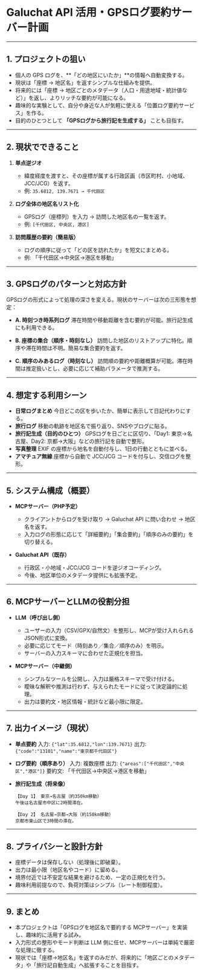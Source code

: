 # Galuchat API 活用・GPSログ要約サーバー計画

---

## 1. プロジェクトの狙い

* 個人の GPS ログを、\*\*「どの地区にいたか」\*\*の情報へ自動変換する。
* 現状は「座標 → 地区名」を返すシンプルな仕組みを提供。
* 将来的には「座標 → 地区ごとのメタデータ（人口・用途地域・統計値など）」を返し、よりリッチな要約が可能になる。
* 趣味的な実験として、自分や身近な人が気軽に使える「位置ログ要約サービス」を作る。
* 目的のひとつとして **「GPSログから旅行記を生成する」** ことも目指す。

---

## 2. 現状でできること

1. **単点逆ジオ**

   * 緯度経度を渡すと、その座標が属する行政区画（市区町村、小地域、JCC/JCG）を返す。
   * 例: `35.6812, 139.7671 → 千代田区`

2. **ログ全体の地区名リスト化**

   * GPSログ（座標列）を入力 → 訪問した地区名の一覧を返す。
   * 例: `[千代田区, 中央区, 港区]`

3. **訪問履歴の要約（簡易版）**

   * ログの順序に従って「どの区を訪れたか」を短文にまとめる。
   * 例: 「千代田区→中央区→港区を移動」

---

## 3. GPSログのパターンと対応方針

GPSログの形式によって処理の深さを変える。現状のサーバーは次の三形態を想定：

* **A. 時刻つき時系列ログ**
  滞在時間や移動距離を含む要約が可能。旅行記生成にも利用できる。

* **B. 座標の集合（順序・時刻なし）**
  訪問した地区のリストアップに特化。順序や滞在時間は不明。簡易な集合要約を返す。

* **C. 順序のみあるログ（時刻なし）**
  訪問順の要約や距離概算が可能。滞在時間は推定扱いとし、必要に応じて補助パラメータで推測する。

---

## 4. 想定する利用シーン

* **日常ログまとめ**
  今日どこの区を歩いたか、簡単に表示して日記代わりにする。
* **旅行ログ**
  移動の軌跡を地区名で振り返り、SNSやブログに貼る。
* **旅行記生成（目的のひとつ）**
  GPSログを日ごとに区切り、「Day1: 東京→名古屋、Day2: 京都→大阪」などの旅行記を自動で整形。
* **写真整理**
  EXIF の座標から地名を自動付与し、1日の行動とともに並べる。
* **アマチュア無線**
  座標から自動で JCC/JCG コードを付与し、交信ログを整形。

---

## 5. システム構成（概要）

* **MCPサーバー（PHP予定）**

  * クライアントからログを受け取り → Galuchat API に問い合わせ → 地区名を返す。
  * 入力ログの形態に応じて「詳細要約」「集合要約」「順序のみの要約」を切り替える。
* **Galuchat API（既存）**

  * 行政区・小地域・JCC/JCG コードを逆ジオコーディング。
  * 今後、地区単位のメタデータ提供にも拡張予定。

---

## 6. MCPサーバーとLLMの役割分担

* **LLM（呼び出し側）**

  * ユーザーの入力（CSV/GPX/自然文）を整形し、MCPが受け入れられるJSON形式に変換。
  * 必要に応じてモード（時刻あり／集合／順序のみ）を明示。
  * サーバーの入力スキーマに合わせた正規化を担当。

* **MCPサーバー（中継側）**

  * シンプルなツールを公開し、入力は厳格スキーマで受け付ける。
  * 曖昧な解釈や推測は行わず、与えられたモードに従って決定論的に処理。
  * 出力は要約文・地区情報・統計など最小限に限定。

---

## 7. 出力イメージ（現状）

* **単点要約**
  入力: `{"lat":35.6812,"lon":139.7671}`
  出力: `{"code":"13101","name":"東京都千代田区"}`

* **ログ要約（順序あり）**
  入力: 複数座標
  出力: `{"areas":["千代田区","中央区","港区"]}`
  要約文: 「千代田区→中央区→港区を移動」

* **旅行記生成（将来像）**

  ```
  【Day 1】 東京→名古屋（約350km移動）
  午後は名古屋市中区に2時間滞在。

  【Day 2】 名古屋→京都→大阪（約150km移動）
  京都市東山区で3時間の滞在。
  ```

---

## 8. プライバシーと設計方針

* 座標データは保存しない（処理後に即破棄）。
* 出力は最小限（地区名やコード）に留める。
* 境界付近では不安定な結果を避けるため、一定の正規化を行う。
* 趣味利用前提なので、負荷対策はシンプル（レート制御程度）。

---

## 9. まとめ

* 本プロジェクトは「GPSログを地区名で要約する MCPサーバー」を実装し、趣味的に活用する試み。
* 入力形式の整形やモード判断は LLM 側に任せ、MCPサーバーは単純で厳密な処理に徹する。
* 現状では「座標→地区名」を返すのみだが、将来的に「地区ごとのメタデータ」や「旅行記自動生成」へ拡張することを目指す。
